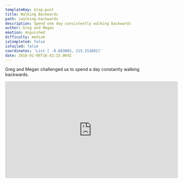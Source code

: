 ```yaml
---
templateKey: blog-post
title: Walking Backwards
path: /walking-backwards
description: Spend one day consistently walking backwards
author: Greg and Megan
emotion: Anguished
difficulty: medium
isCompleted: false
isFailed: false
coordinates: 'List [ -8.683065, 115.151681]'
date: 2018-01-06T16:42:15.064Z
---
```

Greg and Megan challenged us to spend a day constantly walking backwards.

<iframe width="560" height="315" src="https://www.youtube.com/embed/Pu8Vmg0jJp8" frameborder="0" allow="accelerometer; autoplay; encrypted-media; gyroscope; picture-in-picture" allowfullscreen></iframe>
